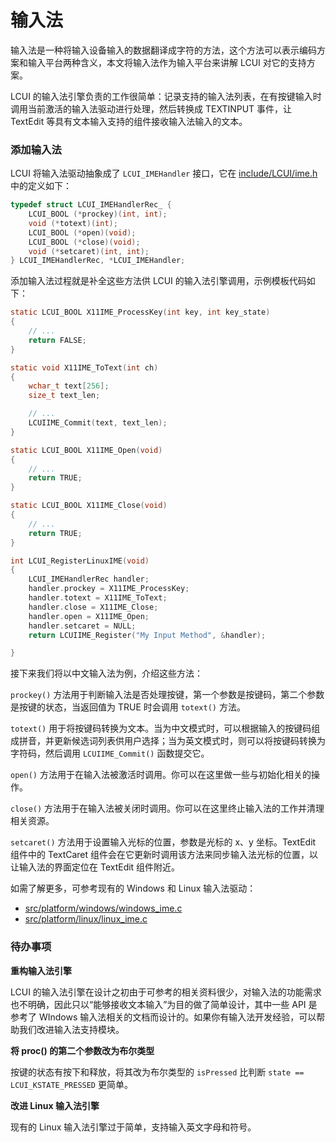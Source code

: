 # 输入法

输入法是一种将输入设备输入的数据翻译成字符的方法，这个方法可以表示编码方案和输入平台两种含义，本文将输入法作为输入平台来讲解 LCUI 对它的支持方案。

LCUI 的输入法引擎负责的工作很简单：记录支持的输入法列表，在有按键输入时调用当前激活的输入法驱动进行处理，然后转换成 TEXTINPUT 事件，让 TextEdit 等具有文本输入支持的组件接收输入法输入的文本。

### 添加输入法

LCUI 将输入法驱动抽象成了 `LCUI_IMEHandler` 接口，它在 [include/LCUI/ime.h](https://github.com/lc-soft/LCUI/blob/345031d74ca65225ec3623e0c92d448f54f5052b/include/LCUI/ime.h#L36-L42) 中的定义如下：

```c
typedef struct LCUI_IMEHandlerRec_ {
    LCUI_BOOL (*prockey)(int, int);
    void (*totext)(int);
    LCUI_BOOL (*open)(void);
    LCUI_BOOL (*close)(void);
    void (*setcaret)(int, int);
} LCUI_IMEHandlerRec, *LCUI_IMEHandler;
```

添加输入法过程就是补全这些方法供 LCUI 的输入法引擎调用，示例模板代码如下：

```c
static LCUI_BOOL X11IME_ProcessKey(int key, int key_state)
{
    // ...
    return FALSE;
}

static void X11IME_ToText(int ch)
{
    wchar_t text[256];
    size_t text_len;

    // ...
    LCUIIME_Commit(text, text_len);
}

static LCUI_BOOL X11IME_Open(void)
{
    // ...
    return TRUE;
}

static LCUI_BOOL X11IME_Close(void)
{
    // ...
    return TRUE;
}

int LCUI_RegisterLinuxIME(void)
{
    LCUI_IMEHandlerRec handler;
    handler.prockey = X11IME_ProcessKey;
    handler.totext = X11IME_ToText;
    handler.close = X11IME_Close;
    handler.open = X11IME_Open;
    handler.setcaret = NULL;
    return LCUIIME_Register("My Input Method", &handler);

}
```

接下来我们将以中文输入法为例，介绍这些方法：

`prockey()` 方法用于判断输入法是否处理按键，第一个参数是按键码，第二个参数是按键的状态，当返回值为 TRUE 时会调用 `totext()` 方法。

`totext()` 用于将按键码转换为文本。当为中文模式时，可以根据输入的按键码组成拼音，并更新候选词列表供用户选择；当为英文模式时，则可以将按键码转换为字符码，然后调用 `LCUIIME_Commit()` 函数提交它。

`open()` 方法用于在输入法被激活时调用。你可以在这里做一些与初始化相关的操作。

`close()` 方法用于在输入法被关闭时调用。你可以在这里终止输入法的工作并清理相关资源。

`setcaret()` 方法用于设置输入光标的位置，参数是光标的 x、y 坐标。TextEdit 组件中的 TextCaret 组件会在它更新时调用该方法来同步输入法光标的位置，以让输入法的界面定位在 TextEdit 组件附近。

如需了解更多，可参考现有的 Windows 和 Linux 输入法驱动：

* [src/platform/windows/windows\_ime.c](https://github.com/lc-soft/LCUI/blob/345031d74ca65225ec3623e0c92d448f54f5052b/src/platform/windows/windows_ime.c#L90)
* [src/platform/linux/linux\_ime.c](https://github.com/lc-soft/LCUI/blob/345031d74ca65225ec3623e0c92d448f54f5052b/src/platform/linux/linux_ime.c#L83)

### 待办事项

**重构输入法引擎**

LCUI 的输入法引擎在设计之初由于可参考的相关资料很少，对输入法的功能需求也不明确，因此只以“能够接收文本输入”为目的做了简单设计，其中一些 API 是参考了 WIndows 输入法相关的文档而设计的。如果你有输入法开发经验，可以帮助我们改进输入法支持模块。

**将 proc\(\) 的第二个参数改为布尔类型**

按键的状态有按下和释放，将其改为布尔类型的 `isPressed` 比判断 `state == LCUI_KSTATE_PRESSED` 更简单。

**改进 Linux 输入法引擎**

现有的 Linux 输入法引擎过于简单，支持输入英文字母和符号。

